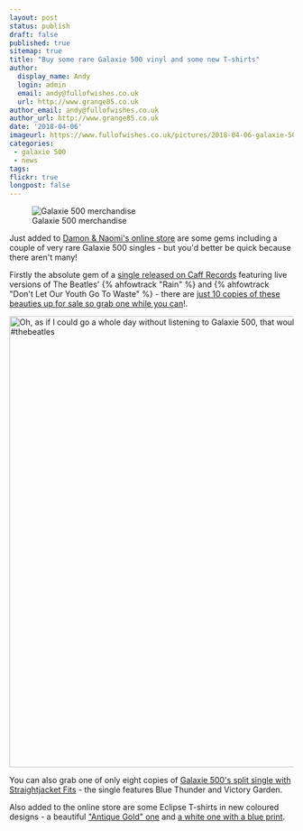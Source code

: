 ```yaml
---
layout: post
status: publish
draft: false
published: true
sitemap: true
title: "Buy some rare Galaxie 500 vinyl and some new T-shirts"
author:
  display_name: Andy
  login: admin
  email: andy@fullofwishes.co.uk
  url: http://www.grange85.co.uk
author_email: andy@fullofwishes.co.uk
author_url: http://www.grange85.co.uk
date: '2018-04-06'
imageurl: https://www.fullofwishes.co.uk/pictures/2018-04-06-galaxie-500-merch.jpg
categories:
 - galaxie 500
 - news
tags:
flickr: true
longpost: false
---
```

<figure class="caption aligncenter"><img src=https://media.fullofwishes.co.uk/images/2018-04-06-galaxie-500-merch.jpg" alt="Galaxie 500 merchandise" /><figcaption class="caption-text">Galaxie 500 merchandise</figcaption></figure>

<p class="lead">Just added to <a href="https://www.20-20-20.com/store/">Damon & Naomi's online store</a> are some gems including a couple of very rare Galaxie 500 singles - but you'd better be quick because there aren't many!</p>

<p>Firstly the absolute gem of a <a href="https://www.20-20-20.com/store/galaxie-500-rain-bw-dont-let-our-youth-go-to-waste">single released on Caff Records</a> featuring live versions of The Beatles' {% ahfowtrack "Rain" %} and {% ahfowtrack "Don't Let Our Youth Go To Waste" %} - there are <a href="https://www.20-20-20.com/store/galaxie-500-rain-bw-dont-let-our-youth-go-to-waste">just 10 copies of these beauties up for sale so grab one while you can</a>!.</p>
<a data-flickr-embed="true"  href="https://www.flickr.com/photos/grange85/19897174535/in/photolist-wjfdMn" title="Oh, as if I could go a whole day without listening to Galaxie 500, that would be mad! #harkive #galaxie500 #rain #thebeatles"><img src="https://farm1.staticflickr.com/473/19897174535_f767158bea_c.jpg" width="800" height="800" alt="Oh, as if I could go a whole day without listening to Galaxie 500, that would be mad! #harkive #galaxie500 #rain #thebeatles"></a>

<p>You can also grab one of only eight copies of <a href="https://www.20-20-20.com/store/galaxie-500-7-blue-thundervictory-garden">Galaxie 500's split single with Straightjacket Fits</a> - the single features Blue Thunder and Victory Garden.</p>

<p>Also added to the online store are some Eclipse T-shirts in new coloured designs - a beautiful <a href="https://www.20-20-20.com/store/galaxie-500-t-shirt-antique-gold">"Antique Gold" one</a> and <a href="https://www.20-20-20.com/store/galaxie-500-t-shirt-antique-gold-yfacm">a white one with a blue print</a>.</p>


